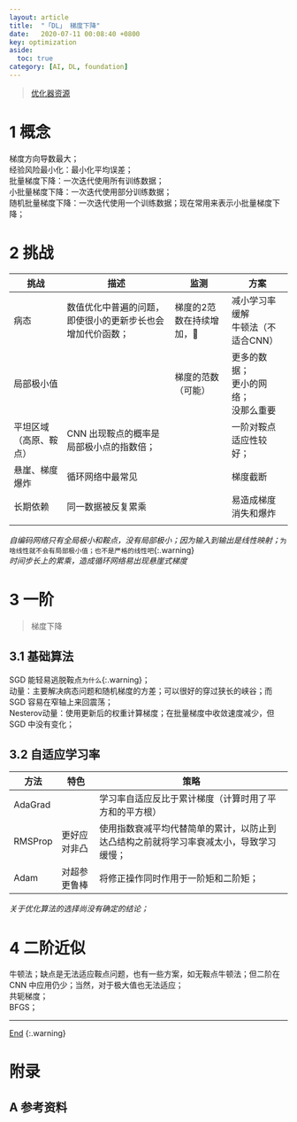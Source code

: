 ```yaml
---
layout: article
title:  "「DL」 梯度下降"
date:   2020-07-11 00:08:40 +0800
key: optimization
aside:
  toc: true
category: [AI, DL, foundation]
---
```

<span id='head'></span>  
>[优化器资源](/ai/dl/foundation/2019/05/20/foundation.html#41-优化器)     

<!--more-->

# 1 概念
梯度方向导数最大；    
经验风险最小化：最小化平均误差；     
批量梯度下降：一次迭代使用所有训练数据；   
小批量梯度下降：一次迭代使用部分训练数据；   
随机批量梯度下降：一次迭代使用一个训练数据；现在常用来表示小批量梯度下降；        


# 2 挑战

| 挑战 | 描述 | 监测 | 方案 |
| --- | --- | --- | --- |
| 病态 | 数值优化中普遍的问题，即使很小的更新步长也会增加代价函数； | 梯度的2范数在持续增加，:ghost: | 减小学习率缓解<br>牛顿法（不适合CNN） |    
| 局部极小值 |  | 梯度的范数（可能） | 更多的数据；<br>更小的网络；<br>没那么重要 |
| 平坦区域（高原、鞍点） | CNN 出现鞍点的概率是局部极小点的指数倍； |  | 一阶对鞍点适应性较好； |
| 悬崖、梯度爆炸 | 循环网络中最常见 |  | 梯度截断 |
| 长期依赖 | 同一数据被反复累乘 |  | 易造成梯度消失和爆炸 |
|  |  |  |  |

*自编码网络只有全局极小和鞍点，没有局部极小；因为输入到输出是线性映射；*`为啥线性就不会有局部极小值；也不是严格的线性吧`{:.warning}    
*时间步长上的累乘，造成循环网络易出现悬崖式梯度*    

# 3 一阶
>梯度下降   

## 3.1 基础算法
SGD 能轻易逃脱鞍点`为什么`{:.warning}；   
动量：主要解决病态问题和随机梯度的方差；可以很好的穿过狭长的峡谷；而 SGD 容易在窄轴上来回震荡；   
Nesterov动量：使用更新后的权重计算梯度；在批量梯度中收敛速度减少，但 SGD 中没有变化；    


## 3.2 自适应学习率

| 方法 | 特色 | 策略 |
| --- | --- | --- |
| AdaGrad |  | 学习率自适应反比于累计梯度（计算时用了平方和的平方根）|
| RMSProp | 更好应对非凸 | 使用指数衰减平均代替简单的累计，以防止到达凸结构之前就将学习率衰减太小，导致学习缓慢； |
| Adam | 对超参更鲁棒 | 将修正操作同时作用于一阶矩和二阶矩； |

*关于优化算法的选择尚没有确定的结论；*     

# 4 二阶近似
牛顿法；缺点是无法适应鞍点问题，也有一些方案，如无鞍点牛顿法；但二阶在 CNN 中应用仍少；当然，对于极大值也无法适应；       
共轭梯度；   
BFGS；   

-------------------  
[End](#head)
{:.warning}  

# 附录
## A 参考资料
